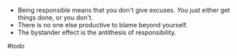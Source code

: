 - Being responsible means that you don't give excuses. *You* just either get things done, or you  don't. 
- There is no one else productive to blame beyond yourself. 
- The bystander effect is the antithesis of responsibility.

#todo